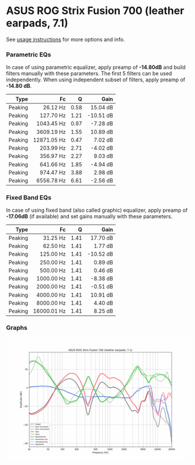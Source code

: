 # ASUS ROG Strix Fusion 700 (leather earpads, 7.1)
See [usage instructions](https://github.com/jaakkopasanen/AutoEq#usage) for more options and info.

### Parametric EQs
In case of using parametric equalizer, apply preamp of **-14.80dB** and build filters manually
with these parameters. The first 5 filters can be used independently.
When using independent subset of filters, apply preamp of **-14.80 dB**.

| Type    | Fc          |    Q | Gain      |
|--------:|------------:|-----:|----------:|
| Peaking | 26.12 Hz    | 0.58 | 15.04 dB  |
| Peaking | 127.70 Hz   | 1.21 | -10.51 dB |
| Peaking | 1043.45 Hz  | 0.97 | -7.28 dB  |
| Peaking | 3609.19 Hz  | 1.55 | 10.89 dB  |
| Peaking | 12871.05 Hz | 0.47 | 7.02 dB   |
| Peaking | 203.99 Hz   | 2.71 | -4.02 dB  |
| Peaking | 356.97 Hz   | 2.27 | 9.03 dB   |
| Peaking | 641.66 Hz   | 1.85 | -4.94 dB  |
| Peaking | 974.47 Hz   | 3.88 | 2.98 dB   |
| Peaking | 6556.78 Hz  | 6.61 | -2.56 dB  |

### Fixed Band EQs
In case of using fixed band (also called graphic) equalizer, apply preamp of **-17.06dB**
(if available) and set gains manually with these parameters.

| Type    | Fc          |    Q | Gain      |
|--------:|------------:|-----:|----------:|
| Peaking | 31.25 Hz    | 1.41 | 17.70 dB  |
| Peaking | 62.50 Hz    | 1.41 | 1.77 dB   |
| Peaking | 125.00 Hz   | 1.41 | -10.52 dB |
| Peaking | 250.00 Hz   | 1.41 | 0.89 dB   |
| Peaking | 500.00 Hz   | 1.41 | 0.46 dB   |
| Peaking | 1000.00 Hz  | 1.41 | -8.38 dB  |
| Peaking | 2000.00 Hz  | 1.41 | -0.51 dB  |
| Peaking | 4000.00 Hz  | 1.41 | 10.91 dB  |
| Peaking | 8000.00 Hz  | 1.41 | 4.40 dB   |
| Peaking | 16000.01 Hz | 1.41 | 8.25 dB   |

### Graphs
![](./ASUS%20ROG%20Strix%20Fusion%20700%20(leather%20earpads,%207.1).png)